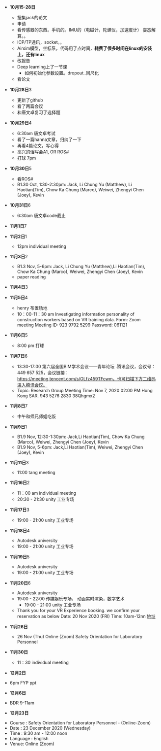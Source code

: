 ### 
* **10月15-28日**
  - 搜集jack的论文
  - 申请
  - 看传感器的东西。手机的。IMU的（电磁计，陀螺仪，加速度计） 姿态解算。。
  - ICP/TP通讯，socket。。
  - Airsim模型，坐标系，代码用了点时间，**耗费了很多时间在linux的安装上，还有linux**
  - 改报告
  - Deep learning上了一节课
    - 如何初始化参数设置。dropout..同尺化
  - 看论文
* **10月28日**3
  - 更新了github
  - 看了两篇会议
  - 和唐文卓复习了选择题
  
* **10月29日**4
  - 6:30am 唐文卓考试
  - 看了一篇hanna文章，归纳了一下
  - 再看4篇论文，写心得
  - 高兴的话写会A1, OR ROS#
  - 打球 7pm
* **10月30日**5
  - 看ROS#
  - B1.30 Oct, 1:30-2:30pm: Jack, Li Chung Yu (Matthew), Li Haotian(Tim), Chow Ka Chung (Marco), Weiwei, Zhengyi Chen (Joey), Kevin
* **10月31日**6
  - 6:30am 唐文卓code截止
  
* **11月1日**7

* **11月2日**1
  - 12pm individual meeting
* **11月3日**2
  - B1.3 Nov, 5-6pm: Jack, Li Chung Yu (Matthew),Li Haotian(Tim), Chow Ka Chung (Marco), Weiwei, Zhengyi Chen (Joey), Kevin
  - paper reading  
* **11月4日**3
* **11月5日**4
  - henry 布置场地
  - 10：00-11：30 am Investigating information personality of construction workers based on VR training data. Form: Zoom meeting Meeting ID: 923 9792 5299 Password: 061121
* **11月6日**5
  - 8:00 pm 打球
* **11月7日**6
  - 13:30-17:00 第六届全国BIM学术会议——青年论坛
    .腾讯会议，会议号：449 657 525，会议链接：https://meeting.tencent.com/s/OLfz459TFcwm，也可扫描下方二维码进入腾讯会议。
  - Topic: Research Group Meeting Time: Nov 7, 2020 02:00 PM Hong Kong SAR. 943 5276 2830 38Qhgmx2
* **11月8日**7
  - 中午和师兄师姐吃饭
* **11月9日**1
  - B1.9 Nov, 12:30-1:30pm: Jack,Li Haotian(Tim), Chow Ka Chung (Marco), Weiwei, Zhengyi Chen (Joey), Kevin
  - B1.9 Nov, 5-6pm: Jack,Li Haotian(Tim), Weiwei, Zhengyi Chen (Joey), Kevin
* **11月11日**3
  - 11:00 tang meeting  
* **11月16日**2
  - 11：00 am individual meeting
  - 20:30 - 21:30 unity 工业专场
* **11月17日**3
  - 19:00 - 21:00 unity 工业专场
* **11月18日**4
  - Autodesk university
  - 19:00 - 21:00 unity 工业专场
* **11月19日**5
  - Autodesk university
  - 19:00 - 21:00 unity 工业专场
* **11月20日**6
  - Autodesk university
  - 19:00 - 22:00 传媒娱乐专场， 动画实时渲染，数字艺术
    - 19:00 - 21:00 unity 工业专场
  - Thank you for your VR Experience booking. we confirm your reservation as below Date: 20 Nov 2020 (FRI) Time: 10am-12nn
  [地址](https://cmz.ust.hk/contacts/map-contacts)

* **11月26日**
  - 26 Nov (Thu) Online (Zoom) Safety Orientation for Laboratory Personnel 
* **11月30日**
  - 11：30 individual meeting
 * **12月2日**
  - 6pm FYP ppt
 * **12月6日**
 -  BDR 9-11am
 * **12月23日**
  - Course    : Safety Orientation for Laboratory Personnel - (Online-Zoom)
  - Date      : 23 December 2020  (Wednesday)
  - Time      : 9:30 am - 12:00 noon
  - Language  : English
  - Venue: Online (Zoom)
